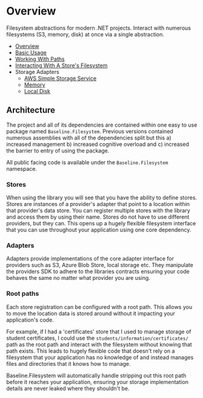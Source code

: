 # Overview

Filesystem abstractions for modern .NET projects. Interact with numerous filesystems (S3, memory, disk) at once via a single abstraction.

- [Overview](index.md)
- [Basic Usage](basic-usage.md)
- [Working With Paths](working-with-paths.md)
- [Interacting With A Store's Filesystem](interacting-with-a-stores-filesystem.md)
- Storage Adapters
  - [AWS Simple Storage Service](adapter-s3.md)
  - [Memory](adapter-memory.md)
  - [Local Disk](adapter-local.md)

## Architecture

The project and all of its dependencies are contained within one easy to use package named `Baseline.Filesystem`.
Previous versions contained numerous assemblies with all of the dependencies split but this a) increased management
b) increased cognitive overload and c) increased the barrier to entry of using the package.

All public facing code is available under the `Baseline.Filesystem` namespace.

### Stores

When using the library you will see that you have the ability to define stores. Stores are instances of a provider's
adapter that point to a location within that provider's data store. You can register multiple stores with the library
and access them by using their name. Stores do not have to use different providers, but they can. This opens up a
hugely flexible filesystem interface that you can use throughout your application using one core dependency.

### Adapters

Adapters provide implementations of the core adapter interface for providers such as S3, Azure Blob Store, local
storage etc. They manipulate the providers SDK to adhere to the libraries contracts ensuring your code behaves the
same no matter what provider you are using.

### Root paths

Each store registration can be configured with a root path. This allows you to move the location data is stored around
without it impacting your application's code.

For example, if I had a 'certificates' store that I used to manage storage of student certificates, I could use the
`students/information/certificates/` path as the root path and interact with the filesystem without knowing that
path exists. This leads to hugely flexible code that doesn't rely on a filesystem that your application has no knowledge
of and instead manages files and directories that it knows how to manage.

Baseline.Filesystem will automatically handle stripping out this root path before it reaches your application, ensuring
your storage implementation details are never leaked where they shouldn't be.

